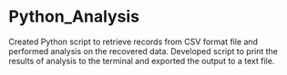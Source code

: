 # Python_Analysis
Created Python script to retrieve records from CSV format file and performed analysis on the recovered data. Developed script to print the results of analysis to the terminal and exported the output to a text file.